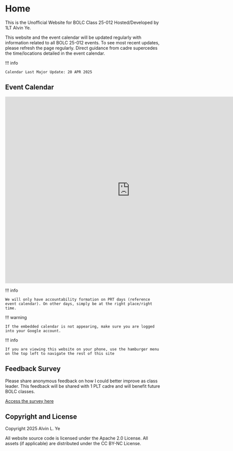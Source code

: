 # Home

This is the Unofficial Website for BOLC Class 25-012 Hosted/Developed by 1LT Alvin Ye.

This website and the event calendar will be updated regularly with information related to all BOLC 25-012 events.
To see most recent updates, please refresh the page regularly. Direct guidance from cadre supercedes the time/locations detailed in the event calendar.

!!! info

    Calendar Last Major Update: 20 APR 2025

## Event Calendar

<iframe src="https://calendar.google.com/calendar/embed?src=0fed5edbc83dba5e23bc0a66b45fd6c8c061a176f6e7c404f2f9e00fb335e283%40group.calendar.google.com&ctz=America%2FChicago" style="border: 0" width="800" height="600" frameborder="0" scrolling="no"></iframe>

!!! info

    We will only have accountability formation on PRT days (reference event calendar). On other days, simply be at the right place/right time.

!!! warning

    If the embedded calendar is not appearing, make sure you are logged into your Google account.

!!! info

    If you are viewing this website on your phone, use the hamburger menu on the top left to navigate the rest of this site


## Feedback Survey

Please share anonymous feedback on how I could better improve as class leader. This feedback will be shared with 1 PLT cadre and will benefit future BOLC classes.

<a href="https://www.youtube.com/watch?v=dQw4w9WgXcQ" title="Give feedback anonymously">Access the survey here</a>

## Copyright and License

Copyright 2025 Alvin L. Ye

All website source code is licensed under the Apache 2.0 License. All assets (if applicable) are distributed under the CC BY-NC License.
